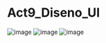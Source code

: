 # Act9_Diseno_UI

![image](https://github.com/HiramJJG/A9_Diseno_UI/assets/144726165/86d266e7-a683-40d2-9d19-69c9660f991f)
![image](https://github.com/HiramJJG/A9_Diseno_UI/assets/144726165/3bbe6628-235c-495c-8075-0111ddf19c6e)
![image](https://github.com/HiramJJG/A9_Diseno_UI/assets/144726165/3a2885a1-c1b3-4a68-ab31-f8a308472b30)

